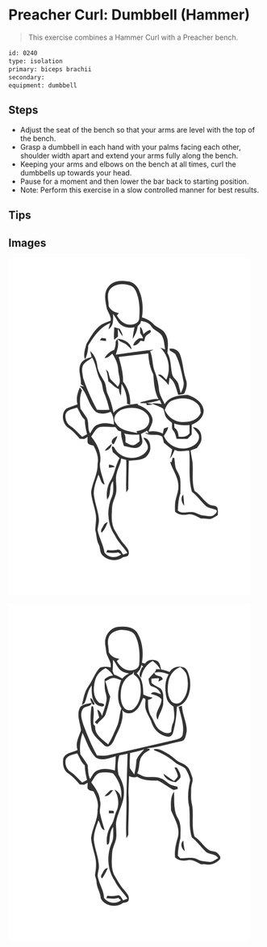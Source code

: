 # Preacher Curl: Dumbbell (Hammer)
> This exercise combines a Hammer Curl with a Preacher bench.

``` 
id: 0240 
type: isolation 
primary: biceps brachii 
secondary:  
equipment: dumbbell 
``` 

## Steps

 - Adjust the seat of the bench so that your arms are level with the top of the bench.
 - Grasp a dumbbell in each hand with your palms facing each other, shoulder width apart and extend your arms fully along the bench.
 - Keeping your arms and elbows on the bench at all times, curl the dumbbells up towards your head.
 - Pause for a moment and then lower the bar back to starting position.
 - Note: Perform this exercise in a slow controlled manner for best results.

## Tips


## Images

![](./../svg/0240-relaxation.svg)

![](./../svg/0240-tension.svg)
